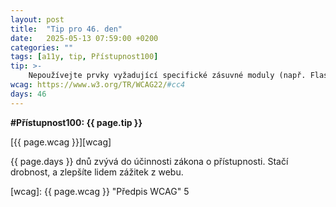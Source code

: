 ```yaml
---
layout: post
title:  "Tip pro 46. den"
date:   2025-05-13 07:59:00 +0200
categories: ""
tags: [a11y, tip, Přístupnost100]
tip: >- 
    Nepoužívejte prvky vyžadující specifické zásuvné moduly (např. Flash) – většina prohlížečů je nepodporuje a pro asistivní technologie jsou obtížně přístupné.
wcag: https://www.w3.org/TR/WCAG22/#cc4
days: 46
---
```

**#Přístupnost100: {{ page.tip }}**

[{{ page.wcag }}][wcag]

{{ page.days }} dnů zvývá do účinnosti zákona o přístupnosti. Stačí drobnost, a zlepšíte lidem zážitek z webu.

[wcag]: {{ page.wcag }} "Předpis WCAG"
5